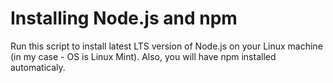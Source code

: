 # Installing Node.js and npm

Run this script to install latest LTS version of Node.js on your Linux machine (in my case - OS is Linux Mint).
Also, you will have npm installed automaticaly.
